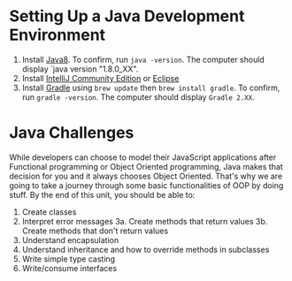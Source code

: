 # Setting Up a Java Development Environment

1. Install [Java8](http://www.oracle.com/technetwork/java/javase/downloads/jdk8-downloads-2133151.html).
To confirm, run `java -version`. The computer should display `java version "1.8.0_XX".
2. Install [IntelliJ Community Edition](http://www.jetbrains.com/idea/download/) or [Eclipse](http://www.eclipse.org/downloads/download.php?file=/technology/epp/downloads/release/luna/R/eclipse-java-luna-R-win32-x86_64.zip)
3. Install [Gradle](http://www.gradle.org/) using `brew update` then `brew install gradle`. 
To confirm, run `gradle -version`. The computer should display `Gradle 2.XX`.

# Java Challenges

While developers can choose to model their JavaScript applications after Functional programming or Object Oriented programming, Java makes that decision for you and it always chooses Object Oriented. That's why we are going to take a journey through some basic functionalities of OOP by doing stuff. By the end of this unit, you should be able to:
1. Create classes
2. Interpret error messages
3a. Create methods that return values 
3b. Create methods that don't return values
4. Understand encapsulation
5. Understand inheritance and how to override methods in subclasses
6. Write simple type casting
7. Write/consume interfaces